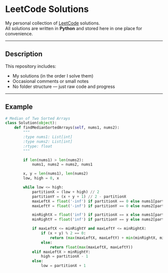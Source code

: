 # LeetCode Solutions

My personal collection of [LeetCode](https://leetcode.com/) solutions.  
All solutions are written in **Python** and stored here in one place for convenience.

---

## Description

This repository includes:
- My solutions (in the order I solve them)
- Occasional comments or small notes
- No folder structure — just raw code and progress

---

## Example

```python
# Median of Two Sorted Arrays
class Solution(object):
    def findMedianSortedArrays(self, nums1, nums2):
        """
        :type nums1: List[int]
        :type nums2: List[int]
        :rtype: float
        """

        if len(nums1) > len(nums2):
            nums1, nums2 = nums2, nums1

        x, y = len(nums1), len(nums2)
        low, high = 0, x

        while low <= high:
            partitionX = (low + high) // 2
            partitionY = (x + y + 1) // 2 - partitionX
            maxLeftX = float('-inf') if partitionX == 0 else nums1[partitionX - 1]
            maxLeftY = float('-inf') if partitionY == 0 else nums2[partitionY - 1]

            minRightX = float('inf') if partitionX == x else nums1[partitionX]
            minRightY = float('inf') if partitionY == y else nums2[partitionY]

            if maxLeftX <= minRightY and maxLeftY <= minRightX:
                if (x + y) % 2 == 0:
                    return (max(maxLeftX, maxLeftY) + min(minRightX, minRightY)) / 2.0
                else:
                    return float(max(maxLeftX, maxLeftY))
            elif maxLeftX > minRightY:
                high = partitionX - 1
            else:
                low = partitionX + 1
````
